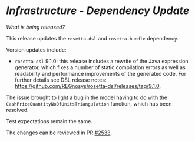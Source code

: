 # *Infrastructure - Dependency Update*

_What is being released?_

This release updates the `rosetta-dsl` and `rosetta-bundle` dependency.

Version updates include:
- `rosetta-dsl` 9.1.0: this release includes a rewrite of the Java expression generator, which fixes a number of static compilation errors as well as readability and performance improvements of the generated code. For further details see DSL release notes: https://github.com/REGnosys/rosetta-dsl/releases/tag/9.1.0.

The issue brought to light a bug in the model having to do with the `CashPriceQuantityNoOfUnitsTriangulation` function, which has been resolved.

Test expectations remain the same.

The changes can be reviewed in PR [#2533](https://github.com/finos/common-domain-model/pull/2533).
